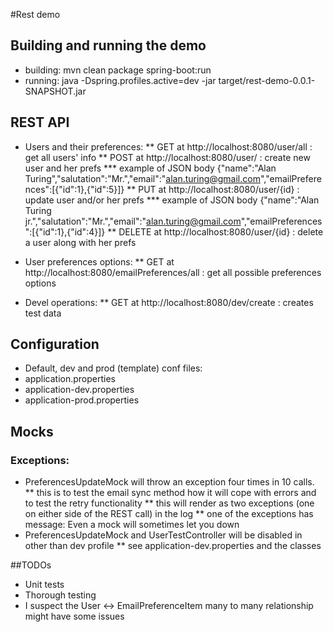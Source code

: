 #Rest demo

## Building and running the demo

* building: mvn clean package spring-boot:run
* running: java -Dspring.profiles.active=dev -jar target/rest-demo-0.0.1-SNAPSHOT.jar

## REST API

* Users and their preferences:
** GET at http://localhost:8080/user/all : get all users' info
** POST at http://localhost:8080/user/ : create new user and her prefs
*** example of JSON body {"name":"Alan Turing","salutation":"Mr.","email":"alan.turing@gmail.com","emailPreferences":[{"id":1},{"id":5}]}
** PUT at http://localhost:8080/user/{id} : update user and/or her prefs
*** example of JSON body {"name":"Alan Turing jr.","salutation":"Mr.","email":"alan.turing@gmail.com","emailPreferences":[{"id":1},{"id":4}]}
** DELETE at http://localhost:8080/user/{id} : delete a user along with her prefs

* User preferences options:
** GET at http://localhost:8080/emailPreferences/all : get all possible preferences options

* Devel operations:
** GET at http://localhost:8080/dev/create : creates test data


## Configuration

* Default, dev and prod (template) conf files:
* application.properties
* application-dev.properties
* application-prod.properties


## Mocks

### Exceptions:
* PreferencesUpdateMock will throw an exception four times in 10 calls.
** this is to test the email sync method how it will cope with errors and to test the retry functionality
** this will render as two exceptions (one on either side of the REST call) in the log
** one of the exceptions has message: Even a mock will sometimes let you down
* PreferencesUpdateMock and UserTestController will be disabled in other than dev profile
** see application-dev.properties and the classes

##TODOs

* Unit tests
* Thorough testing
* I suspect the User <-> EmailPreferenceItem many to many relationship might have some issues




